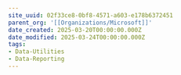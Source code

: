 ```yaml
---
site_uuid: 02f33ce8-0bf8-4571-a603-e178b6372451
parent_org: '[[Organizations/Microsoft]]'
date_created: 2025-03-20T00:00:00.000Z
date_modified: 2025-03-24T00:00:00.000Z
tags:
- Data-Utilities
- Data-Reporting
---
```






